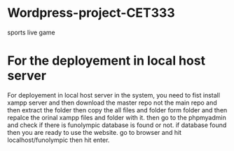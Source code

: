 # Wordpress-project-CET333
sports live game
# For the deployement in local host server
For deployement in local host server in the system, you need to fist install xampp server and then download the master repo not the main repo and then
extract the folder then copy the all files and folder form folder and then repalce the orinal xampp files and folder with it. then go to the phpmyadmin and check if there is funolympic database is found or not. if database found then you are ready to use the website. go to browser and hit localhost/funolympic then hit enter.
